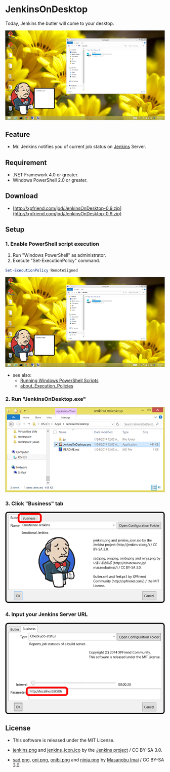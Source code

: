 JenkinsOnDesktop
================

Today, Jenkins the butler will come to your desktop.

![Screenshot](./Document/images/Screenshot-01.png)


Feature
-------
*   Mr. Jenkins notifies you of current job status on [Jenkins](http://jenkins-ci.org/) Server.


Requirement
-----------
*   .NET Framework 4.0 or greater.
*   Windows PowerShell 2.0 or greater.


Download
--------
*   [http://xpfriend.com/jod/JenkinsOnDesktop-0.9.zip](http://xpfriend.com/jod/JenkinsOnDesktop-0.9.zip)


Setup
-----
### 1. Enable PowerShell script execution

1.  Run "Windows PowerShell" as administrator.
2.  Execute "Set-ExecutionPolicy" command.

```PowerShell
Set-ExecutionPolicy RemoteSigned
```

![Set-ExecutionPolicy](./Document/images/Screenshot-01.png)

*   see also:
    *   [Running Windows PowerShell Scripts](http://technet.microsoft.com/en-us/library/ee176949.aspx)
    *   [about_Execution_Policies](http://technet.microsoft.com/en-us/library/hh847748.aspx)


### 2. Run "JenkinsOnDesktop.exe"

![Run "JenkinsOnDesktop.exe"](./Document/images/Run-Exe-01.png)


### 3. Click "Business" tab

![Click "Business" tab](./Document/images/Configuration-01.png)


### 4. Input your Jenkins Server URL

![Input your Jenkins Server URL](./Document/images/Configuration-02.png)


License
-------
*   This software is released under the MIT License.

*   [jenkins.png](./JenkinsOnDesktop/Resources/Images/jenkins.png)
    and [jenkins_icon.ico](./JenkinsOnDesktop/Resources/Images/jenkins_icon.ico)
    by the [Jenkins project](http://jenkins-ci.org/) / CC BY-SA 3.0.

*   [sad.png](./JenkinsOnDesktop/Resources/Images/sad.png), 
    [oni.png](./JenkinsOnDesktop/Resources/Images/oni.png), 
    [onibi.png](./JenkinsOnDesktop/Resources/Images/onibi.png) 
    and [ninja.png](./JenkinsOnDesktop/Resources/Images/ninja.png)
    by [Masanobu Imai](http://d.hatena.ne.jp/masanobuimai/) / CC BY-SA 3.0.
